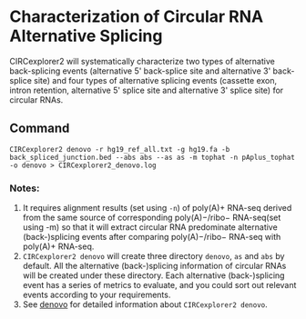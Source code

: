 # Characterization of Circular RNA Alternative Splicing

CIRCexplorer2 will systematically characterize two types of alternative back-splicing events (alternative 5' back-splice site and alternative 3' back-splice site) and four types of alternative splicing events (cassette exon, intron retention, alternative 5' splice site and alternative 3' splice site) for circular RNAs.

## Command

```
CIRCexplorer2 denovo -r hg19_ref_all.txt -g hg19.fa -b back_spliced_junction.bed --abs abs --as as -m tophat -n pAplus_tophat -o denovo > CIRCexplorer2_denovo.log
```

### Notes:
1. It requires alignment results (set using `-n`) of poly(A)+ RNA-seq derived from the same source of corresponding poly(A)−/ribo− RNA-seq(set using -m) so that it will extract circular RNA predominate alternative (back-)splicing events after comparing poly(A)−/ribo− RNA-seq with poly(A)+ RNA-seq.
2. `CIRCexplorer2 denovo` will create three directory `denovo`, `as` and `abs` by default. All the alternative (back-)splicing information of circular RNAs will be created under these directory. Each alternative (back-)splicing event has a series of metrics to evaluate, and you could sort out relevant events according to your requirements.
3. See [denovo](../modules/denovo.md) for detailed information about `CIRCexplorer2 denovo`.

